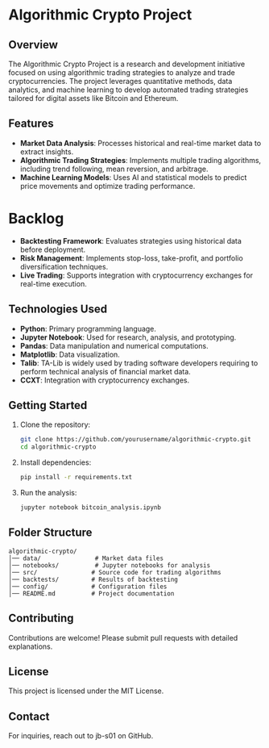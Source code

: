 # Algorithmic Crypto Project

## Overview
The Algorithmic Crypto Project is a research and development initiative focused on using algorithmic trading strategies to analyze and trade cryptocurrencies. The project leverages quantitative methods, data analytics, and machine learning to develop automated trading strategies tailored for digital assets like Bitcoin and Ethereum.

## Features
- **Market Data Analysis**: Processes historical and real-time market data to extract insights.
- **Algorithmic Trading Strategies**: Implements multiple trading algorithms, including trend following, mean reversion, and arbitrage.
- **Machine Learning Models**: Uses AI and statistical models to predict price movements and optimize trading performance.

# Backlog
- **Backtesting Framework**: Evaluates strategies using historical data before deployment.
- **Risk Management**: Implements stop-loss, take-profit, and portfolio diversification techniques.
- **Live Trading**: Supports integration with cryptocurrency exchanges for real-time execution.

## Technologies Used
- **Python**: Primary programming language.
- **Jupyter Notebook**: Used for research, analysis, and prototyping.
- **Pandas**: Data manipulation and numerical computations.
- **Matplotlib**: Data visualization.
- **Talib**: TA-Lib is widely used by trading software developers requiring to perform technical analysis of financial market data.
- **CCXT**: Integration with cryptocurrency exchanges.

## Getting Started
1. Clone the repository:
   ```bash
   git clone https://github.com/yourusername/algorithmic-crypto.git
   cd algorithmic-crypto
   ```
2. Install dependencies:
   ```bash
   pip install -r requirements.txt
   ```
3. Run the analysis:
   ```bash
   jupyter notebook bitcoin_analysis.ipynb
   ```

## Folder Structure
```
algorithmic-crypto/
│── data/               # Market data files
│── notebooks/          # Jupyter notebooks for analysis
│── src/               # Source code for trading algorithms
│── backtests/         # Results of backtesting
│── config/            # Configuration files
│── README.md          # Project documentation
```

## Contributing
Contributions are welcome! Please submit pull requests with detailed explanations.

## License
This project is licensed under the MIT License.

## Contact
For inquiries, reach out to jb-s01 on GitHub.

